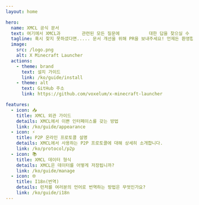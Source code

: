 ```yaml
---
layout: home

hero:
  name: XMCL 공식 문서
  text: 여기에서 XMCL과        관련된 모든 질문에           대한 답을 찾으실 수    있을 거예요.
  tagline: 혹시 찾지 못하셨다면..... 문서 개선을 위해 PR을 보내주세요! 언제든 환영합니다!
  image:
    src: /logo.png
    alt: X Minecraft Launcher
  actions:
    - theme: brand
      text: 설치 가이드
      link: /ko/guide/install
    - theme: alt
      text: GitHub 주소
      link: https://github.com/voxelum/x-minecraft-launcher

features:
  - icon: 📥
    title: XMCL 외관 가이드
    details: XMCL에서 이쁜 인터페이스를 갖는 방법
    link: /ko/guide/appearance
  - icon: ⚡️
    title: P2P 온라인 프로토콜 설명
    details: XMCL에서 사용하는 P2P 프로토콜에 대해 상세히 소개합니다.
    link: /ko/protocol/p2p
  - icon: 📚
    title: XMCL 데이터 형식
    details: XMCL은 데이터를 어떻게 저장됩니까?
    link: /ko/guide/manage
  - icon: 🌐
    title: I18n(번역)
    details: 런처를 여러분의 언어로 번역하는 방법은 무엇인가요?
    link: /ko/guide/i18n
---
```


